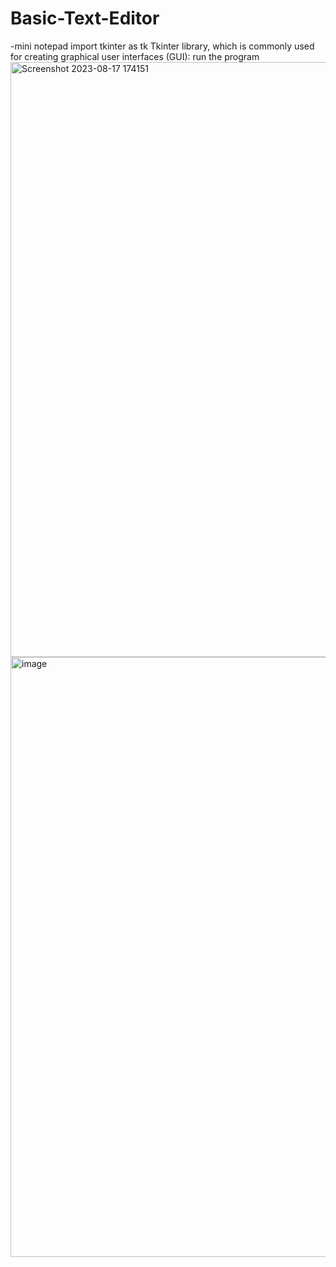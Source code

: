 # Basic-Text-Editor
-mini notepad
import tkinter as tk
Tkinter library, which is commonly used for creating graphical user interfaces (GUI):
run the program
<img width="952" alt="Screenshot 2023-08-17 174151" src="https://github.com/Akankshaverma01/Basic-Text-Editor/assets/91204625/9f649784-a090-42fe-962a-7654dd121e60">
<img width="960" alt="image" src="https://github.com/Akankshaverma01/Basic-Text-Editor/assets/91204625/10f8a967-01f9-4980-9edc-e0329fed6cd0">

